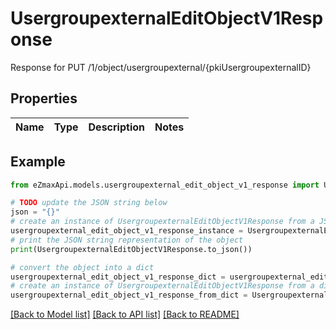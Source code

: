 # UsergroupexternalEditObjectV1Response

Response for PUT /1/object/usergroupexternal/{pkiUsergroupexternalID}

## Properties

Name | Type | Description | Notes
------------ | ------------- | ------------- | -------------

## Example

```python
from eZmaxApi.models.usergroupexternal_edit_object_v1_response import UsergroupexternalEditObjectV1Response

# TODO update the JSON string below
json = "{}"
# create an instance of UsergroupexternalEditObjectV1Response from a JSON string
usergroupexternal_edit_object_v1_response_instance = UsergroupexternalEditObjectV1Response.from_json(json)
# print the JSON string representation of the object
print(UsergroupexternalEditObjectV1Response.to_json())

# convert the object into a dict
usergroupexternal_edit_object_v1_response_dict = usergroupexternal_edit_object_v1_response_instance.to_dict()
# create an instance of UsergroupexternalEditObjectV1Response from a dict
usergroupexternal_edit_object_v1_response_from_dict = UsergroupexternalEditObjectV1Response.from_dict(usergroupexternal_edit_object_v1_response_dict)
```
[[Back to Model list]](../README.md#documentation-for-models) [[Back to API list]](../README.md#documentation-for-api-endpoints) [[Back to README]](../README.md)


